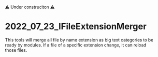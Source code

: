 ⚠️ Under construciton ⚠️

# 2022_07_23_IFileExtensionMerger
This tools will merge all file by name extension as big text categories to be ready by modules. If a file of a specific extension change, it can reload those files.
